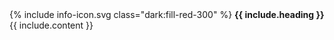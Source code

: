 <div class="bg-red-50 dark:bg-red-900 text-red-800 dark:text-red-200 p-6 rounded-lg my-5" role="alert">
  <div class="mb-3 flex items-center fill-red-800">
    {% include info-icon.svg class="dark:fill-red-300" %}
    <strong class="font-bold text-sm mr-3">{{ include.heading }}</strong>
  </div>

  <div class="text-sm">{{ include.content }}</div>
</div>